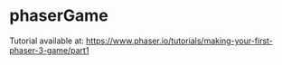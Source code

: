 # phaserGame
Tutorial available at: https://www.phaser.io/tutorials/making-your-first-phaser-3-game/part1
